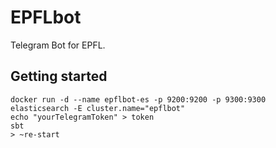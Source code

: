 # EPFLbot

Telegram Bot for EPFL.

## Getting started

```shell
docker run -d --name epflbot-es -p 9200:9200 -p 9300:9300 elasticsearch -E cluster.name="epflbot"
echo "yourTelegramToken" > token
sbt
> ~re-start
```
